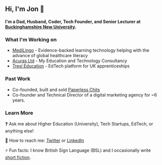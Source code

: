 ## Hi, I'm Jon 👋

#### I'm a Dad, Husband, Coder, Tech Founder, and Senior Lecturer at [Buckinghamshire New University](https://bucks.ac.uk/).

### What I'm Working on

- [MediLingo](https://medilingo.co.uk/) - Evidence-backed learning technology helping with the advance of global healthcare literacy
- [Acuras Ltd](https://acuras.co.uk/) - My Education and Technology Consultancy 
- [Tresl Education](https://tresl.education/) - EdTech platform for UK apprenticeships

### Past Work

- Co-founded, built and sold [Paperless Chits](https://acuras.co.uk/tech-startup-disrupting-the-tv-film-industry/)
- Co-founder and Technical Director of a digital marketing agency for ~6 years.

### Learn More

❓ Ask me about Higher Education (University), Tech Startups, EdTech, or anything else!

💬 How to reach me: [Twitter](https://twitter.com/iamjonjackson) or [LinkedIn](https://www.linkedin.com/in/iamjonjackson/)

⚡ Fun facts: I know British Sign Language (BSL) and I occasionally write [short fiction](https://medium.com/j-m-jackson-writes/my-writing-1f7ae057b815).
